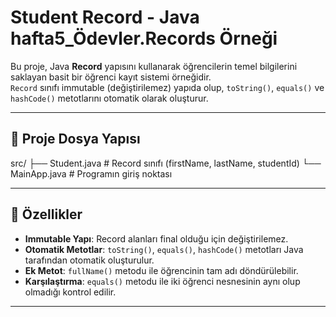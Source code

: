 # Student Record - Java hafta5_Ödevler.Records Örneği

Bu proje, Java **Record** yapısını kullanarak öğrencilerin temel bilgilerini saklayan basit bir öğrenci kayıt sistemi örneğidir.  
`Record` sınıfı immutable (değiştirilemez) yapıda olup, `toString()`, `equals()` ve `hashCode()` metotlarını otomatik olarak oluşturur.

---

## 📂 Proje Dosya Yapısı
src/
├── Student.java # Record sınıfı (firstName, lastName, studentId)
└── MainApp.java # Programın giriş noktası


---

## 🔹 Özellikler
- **Immutable Yapı**: Record alanları final olduğu için değiştirilemez.
- **Otomatik Metotlar**: `toString()`, `equals()`, `hashCode()` metotları Java tarafından otomatik oluşturulur.
- **Ek Metot**: `fullName()` metodu ile öğrencinin tam adı döndürülebilir.
- **Karşılaştırma**: `equals()` metodu ile iki öğrenci nesnesinin aynı olup olmadığı kontrol edilir.

---

